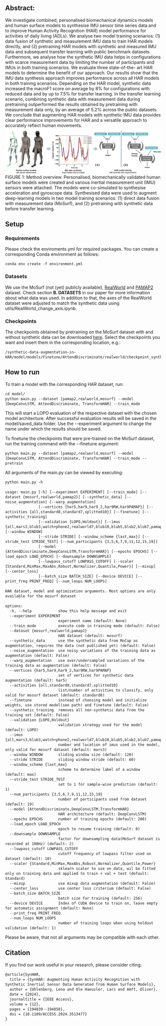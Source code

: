 ## **Abstract:**
We investigate combined, personalised biomechanical dynamics models and human surface
models to synthesise IMU sensor time series data and to improve Human Activity Recognition (HAR) model
performance for activities of daily living (ADLs). We analyse two model training scenarios: (1) data fusion
of synthetic and measurement IMU data to train HAR models directly, and (2) pretraining HAR models
with synthetic and measured IMU data and subsequent transfer learning with public benchmark datasets.
Furthermore, we analyse how the synthetic IMU data helps in configurations with scarce measurement data
by limiting the number of participants and IMUs in both training scenarios. We evaluate three state-of-the-
art HAR models to determine the benefit of our approach. Our results show that the IMU data synthesis
approach improves performance across all HAR models in both training scenarios. Depending on the HAR
model, synthetic data increased the macroF1 score on average by 8% for configurations with reduced data
and by up to 7.5% for transfer learning. In the transfer learning scenario, combining synthetic data with
measurement data during pretraining outperformed the results obtained by pretraining with measurement
data only, by an average of 5.2% across the public datasets. We conclude that augmenting HAR models
with synthetic IMU data provides clear performance improvements for HAR and a versatile approach to
accurately reflect human movements.
![alt text](https://github.com/intelligentembeddedsystemslab/synthetic-data-augmentation-in-HAR/blob/main/SynHAR_methods.png?raw=true)
FIGURE 1: Method overview. Personalised, biomechanically validated human surface models were created
and various inertial measurement unit (IMU) sensors were attached. The models were co-simulated to
synthesise acceleration and gyroscope data. Synthesised data were used to augment deep-learning models
in two model training scenarios: (1) direct data fusion with measurement data (MoSurf), and (2) pretraining
with synthetic data before transfer learning.

## **Setup** ##

### Requirements ###
Please check the enviroments.yml for required packages. You can create a corresponding Conda environment as follows:
```
conda env create -f environment.yml
```

### Datasets ###
We use the MoSurf (not (yet) publicly available), [RealWorld](https://www.uni-mannheim.de/dws/research/projects/activity-recognition/dataset/dataset-realworld/) and [PAMAP2](https://archive.ics.uci.edu/dataset/231/pamap2+physical+activity+monitoring) dataset.
Check section **B. DATASETS** in our paper for more information about what data was used. In addition to that, the axes of the RealWorld dataset were adjusted to match the synthetic data using utils/RealWorld_change_axis.ipynb.

### Checkpoints ###
The checkpoints obtained by pretraining on the MoSurf dataset with and without synthetic data can be downloaded [here](https://drive.google.com/file/d/1ToUin5PjPGel0LJj4JZ7_xJh7AxGGgwJ/view?usp=drive_link).
Select the checkpoints you want and insert them in the corresponding location, e.g.:
```
/synthetic-data-augmentation-in-HAR/model/models/Finetune/AttendDiscriminate/realworld/checkpoint_synthetic_realworld.pth
```
## **How to run** ##

To train a model with the corresponding HAR dataset, run:
```
cd model/
python main.py --dataset [pamap2,realworld,mosurf] --model [DeepConvLSTM, AttendDiscriminate, TransformHAR] --train_mode
```
This will start a LOPO evaluation of the respective dataset with the chosen model architecture.
After successful evaluation results will be saved in the model/saved_data folder. Use the --experiment argument to change the name under which the results should be saved.

To finetune the checkpoints that were pre-trained on the MoSurf dataset, run the training command with the --finetune argument:
```
python main.py --dataset [pamap2,realworld,mosurf] --model [DeepConvLSTM, AttendDiscriminate, TransformHAR] --train_mode --pretrain
```

All arguments of the main.py can be viewed by executing:
```
python main.py -h

usage: main.py [-h] [--experiment EXPERIMENT] [--train_mode] [--dataset {mosurf,realworld,pamap2}] [--synthetic_data] [--noise_augmentation] [--warp_augmentation]
               [--vertices {har5,har9,har9_2,har9RW,har9PAMAP}] [--activities {all,standard8,standard7,splitted10}] [--finetune] [--synthetic_training]
               [--validation {LOPO,Holdout}] [--imus {all,mars3,blub3,watch+phone2,realworld7,blub10,blub5,blub2,blub7,pamap2_3}] [--window WINDOW]
               [--stride STRIDE] [--window_scheme {last,max}] [--stride_test STRIDE_TEST] [--num_participants {3,5,6,7,9,11,12,15,19}]
               [--model {AttendDiscriminate,DeepConvLSTM,TransformHAR}] [--epochs EPOCHS] [--load_epoch LOAD_EPOCH] [--downsample DOWNSAMPLE]
               [--lowpass_cutoff LOWPASS_CUTOFF] [--scaler {Standard,MinMax,MaxAbs,Robust,Normalizer,Quantile,Power}] [--mixup] [--center_loss]
               [--batch_size BATCH_SIZE] [--device DEVICE] [--print_freq PRINT_FREQ] [--num_loops NUM_LOOPS]

HAR dataset, model and optimization arguments. Most options are only available for the mosurf dataset

options:
  -h, --help            show this help message and exit
  --experiment EXPERIMENT
                        experiment name (default: None)
  --train_mode          execute code in training mode (default: False)
  --dataset {mosurf,realworld,pamap2}
                        HAR dataset (default: mosurf)
  --synthetic_data      use the synthetic data from MoCap as augmentation, requires the data (not published yet) (default: False)
  --noise_augmentation  use noisy variations of the training data as augmentation (default: False)
  --warp_augmentation   use over/undersampled variations of the training data as augmentation (default: False)
  --vertices {har5,har9,har9_2,har9RW,har9PAMAP}
                        set of vertices for synthetic data augmentation (default: har5)
  --activities {all,standard8,standard7,splitted10}
                        list/number of activities to classify, only valid for mosurf dataset (default: standard8)
  --finetune            instead of choosing model and initialize weights, use stored model(see path) and finetune (default: False)
  --synthetic_training  removes all non-synthetic data from the training set (default: False)
  --validation {LOPO,Holdout}
                        validation strategy used for the model (default: LOPO)
  --imus {all,mars3,blub3,watch+phone2,realworld7,blub10,blub5,blub2,blub7,pamap2_3}
                        number and location of imus used in the model, only valid for mosurf dataset (default: mars3)
  --window WINDOW       sliding window size (default: 120)
  --stride STRIDE       sliding window stride (default: 60)
  --window_scheme {last,max}
                        scheme to determine label of a window (default: max)
  --stride_test STRIDE_TEST
                        set to 1 for sample-wise prediction (default: 1)
  --num_participants {3,5,6,7,9,11,12,15,19}
                        number of participants used from dataset (default: 19)
  --model {AttendDiscriminate,DeepConvLSTM,TransformHAR}
                        HAR architecture (default: DeepConvLSTM)
  --epochs EPOCHS       number of training epochs (default: 200)
  --load_epoch LOAD_EPOCH
                        epoch to resume training (default: 0)
  --downsample DOWNSAMPLE
                        factor for downsampling data(MoSurf dataset is recorded at 100Hz) (default: 2)
  --lowpass_cutoff LOWPASS_CUTOFF
                        cutoff frequency of lowpass filter used on dataset (default: 10)
  --scaler {Standard,MinMax,MaxAbs,Robust,Normalizer,Quantile,Power}
                        sklearn scaler to use on data, wil be fitted only on training data and applied to train + val + test (default: Standard)
  --mixup               use mixup data augmentation (default: False)
  --center_loss         use center loss criterium (default: False)
  --batch_size BATCH_SIZE
                        batch size for training (default: 256)
  --device DEVICE       Index of CUDA device to train on, leave empty for automatic assignment (default: None)
  --print_freq PRINT_FREQ
  --num_loops NUM_LOOPS
                        number of training loops when using holdout validation (default: 1)
```
Please be aware, that not all arguments may be compatible with each other.

## **Citation**

If you find our work useful in your research, please consider citing:
```
@article{SynHAR,
  title = {SynHAR: Augmenting Human Activity Recognition with Synthetic Inertial Sensor Data Generated from Human Surface Models},
  author = {Uhlenberg, Lena and Ole Haeusler, Lars and Amft, Oliver},
  date = {2024},
  journaltitle = {IEEE Access},
  volume = {12},
  pages = {194839--194858},
  doi = {10.1109/ACCESS.2024.3513477}
}
```

